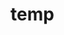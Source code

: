 # temp



































































































































































































































































































































































